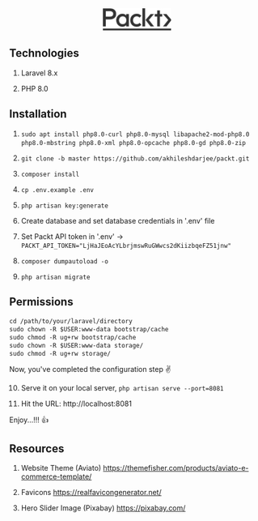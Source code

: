 <div align="center">
    <img src="/public/logo.png" width="135" height="44">
</div>

## Technologies

1. Laravel 8.x

2. PHP 8.0
  
  
## Installation

1. `sudo apt install php8.0-curl php8.0-mysql libapache2-mod-php8.0 php8.0-mbstring php8.0-xml php8.0-opcache php8.0-gd php8.0-zip`

2. `git clone -b master https://github.com/akhileshdarjee/packt.git`

3. `composer install`

4. `cp .env.example .env`

5. `php artisan key:generate`

6. Create database and set database credentials in '.env' file

7. Set Packt API token in '.env' -> ```PACKT_API_TOKEN="LjHaJEoAcYLbrjmswRuGWwcs2dKiizbqeFZ51jnw"```

8. `composer dumpautoload -o`

9. `php artisan migrate`
  
  
## Permissions
  
```
cd /path/to/your/laravel/directory
sudo chown -R $USER:www-data bootstrap/cache
sudo chmod -R ug+rw bootstrap/cache
sudo chown -R $USER:www-data storage/
sudo chmod -R ug+rw storage/
```
  
  
Now, you've completed the configuration step :v:

10. Serve it on your local server, `php artisan serve --port=8081`
  
11. Hit the URL: http://localhost:8081  
  
Enjoy...!!! :thumbsup:


## Resources

1. Website Theme (Aviato)
https://themefisher.com/products/aviato-e-commerce-template/

2. Favicons
https://realfavicongenerator.net/

3. Hero Slider Image (Pixabay)
https://pixabay.com/
